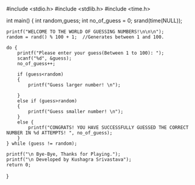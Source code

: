 #include <stdio.h>
#include <stdlib.h>
#include <time.h>

int main()
{
	int random,guess;
	int no_of_guess = 0;
	srand(time(NULL));
	
	printf("WELCOME TO THE WORLD OF GUESSING NUMBERS!\n\n\n");
	random = rand() % 100 + 1;  //Generates between 1 and 100.
	
	do {
		printf("Please enter your guess(Between 1 to 100): ");
		scanf("%d", &guess);
		no_of_guess++;
		
		if (guess<random)
		{
			printf("Guess larger number! \n");
			
		}
		else if (guess>random)
		{
			printf("Guess smaller number! \n");
		}
		else {
			printf("CONGRATS! YOU HAVE SUCCESSFULLY GUESSED THE CORRECT NUMBER IN %d ATTEMPTS! ", no_of_guess);
		}
	} while (guess != random);
	
	printf("\n Bye-Bye, Thanks for Playing.");
	printf("\n Developed by Kushagra Srivastava");
	return 0;
}
